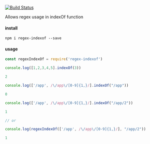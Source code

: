 [![Build Status](https://travis-ci.org/indatawetrust/regex-indexof.svg?branch=master)](https://travis-ci.org/indatawetrust/regex-indexof)

Allows regex usage in indexOf function

#### install
```
npm i regex-indexof --save
```

#### usage
```js
const regexIndexOf = require('regex-indexof')

console.log([1,2,3,4,5].indexOf(3))

2

console.log(['/app', /\/app\/[0-9]{1,}/].indexOf("/app"))

0

console.log(['/app', /\/app\/[0-9]{1,}/].indexOf("/app/2"))

1

// or

console.log(regexIndexOf(['/app', /\/app\/[0-9]{1,}/], "/app/2"))

1

```
